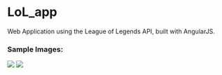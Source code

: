 LoL_app
=======
Web Application using the League of Legends API, built with AngularJS.<br/>

### Sample Images:
![](https://raw.github.com/xDranik/LoL_app/master/samples/LeagueApp2.png?raw=true)
![](https://raw.github.com/xDranik/LoL_app/master/samples/LeagueApp1.png?raw=true)
